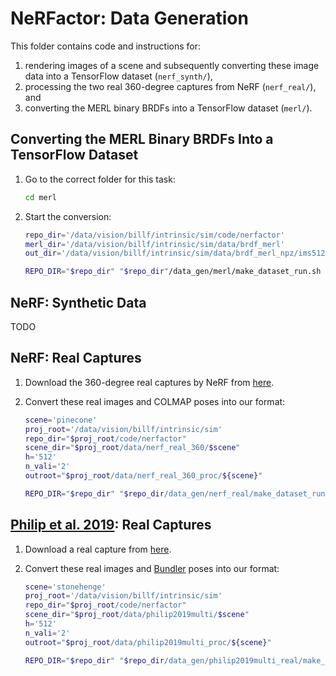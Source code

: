 # NeRFactor: Data Generation

This folder contains code and instructions for:
1. rendering images of a scene and subsequently converting these image data into
   a TensorFlow dataset (`nerf_synth/`),
1. processing the two real 360-degree captures from NeRF (`nerf_real/`), and
1. converting the MERL binary BRDFs into a TensorFlow dataset (`merl/`).


## Converting the MERL Binary BRDFs Into a TensorFlow Dataset

1. Go to the correct folder for this task:
    ```bash
    cd merl
    ```

1. Start the conversion:
    ```bash
    repo_dir='/data/vision/billf/intrinsic/sim/code/nerfactor'
    merl_dir='/data/vision/billf/intrinsic/sim/data/brdf_merl'
    out_dir='/data/vision/billf/intrinsic/sim/data/brdf_merl_npz/ims512_envmaph16_spp1'

    REPO_DIR="$repo_dir" "$repo_dir"/data_gen/merl/make_dataset_run.sh "$merl_dir" "$out_dir"
    ```


## NeRF: Synthetic Data

TODO


## NeRF: Real Captures

1. Download the 360-degree real captures by NeRF from
   [here](https://drive.google.com/file/d/1jzggQ7IPaJJTKx9yLASWHrX8dXHnG5eB/view?usp=sharing).

1. Convert these real images and COLMAP poses into our format:
    ```bash
    scene='pinecone'
    proj_root='/data/vision/billf/intrinsic/sim'
    repo_dir="$proj_root/code/nerfactor"
    scene_dir="$proj_root/data/nerf_real_360/$scene"
    h='512'
    n_vali='2'
    outroot="$proj_root/data/nerf_real_360_proc/${scene}"

    REPO_DIR="$repo_dir" "$repo_dir/data_gen/nerf_real/make_dataset_run.sh" --scene_dir="$scene_dir" --h="$h" --n_vali="$n_vali" --outroot="$outroot"
    ```


## [Philip et al. 2019](https://repo-sam.inria.fr/fungraph/deep-relighting/index.html): Real Captures

1. Download a real capture from
   [here](https://repo-sam.inria.fr/fungraph/deep-relighting/index.html).

1. Convert these real images and [Bundler](https://github.com/snavely/bundler_sfm#output-format)
   poses into our format:
    ```bash
    scene='stonehenge'
    proj_root='/data/vision/billf/intrinsic/sim'
    repo_dir="$proj_root/code/nerfactor"
    scene_dir="$proj_root/data/philip2019multi/$scene"
    h='512'
    n_vali='2'
    outroot="$proj_root/data/philip2019multi_proc/${scene}"

    REPO_DIR="$repo_dir" "$repo_dir/data_gen/philip2019multi_real/make_dataset_run.sh" --scene_dir="$scene_dir" --h="$h" --n_vali="$n_vali" --outroot="$outroot"
    ```
